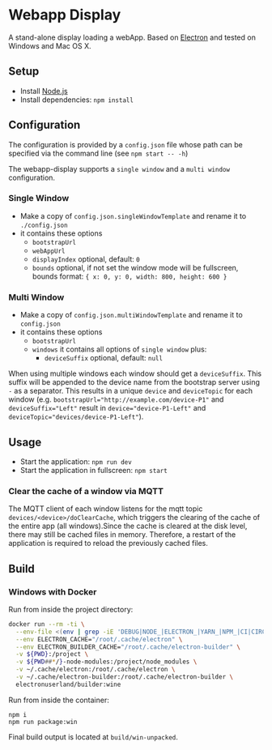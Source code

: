 # Webapp Display

A stand-alone display loading a webApp. Based on [Electron](http://electron.atom.io/) and tested on Windows and Mac OS X.

## Setup

- Install [Node.js](http://nodejs.org)
- Install dependencies: `npm install`

## Configuration

The configuration is provided by a `config.json` file whose path can be specified via the command line (see `npm start -- -h`)

The webapp-display supports a `single window` and a `multi window` configuration.

### Single Window

- Make a copy of `config.json.singleWindowTemplate` and rename it to `./config.json`
- it contains these options
  - `bootstrapUrl`
  - `webAppUrl`
  - `displayIndex` optional, default: `0`
  - `bounds` optional, if not set the window mode will be fullscreen, bounds format: `{ x: 0, y: 0, width: 800, height: 600 }`

### Multi Window

- Make a copy of `config.json.multiWindowTemplate` and rename it to `config.json`
- it contains these options
  - `bootstrapUrl`
  - `windows` it contains all options of `single window` plus:
    - `deviceSuffix` optional, default: `null`

When using multiple windows each window should get a `deviceSuffix`. This suffix will be appended to the device name from the bootstrap server using `-` as a separator. This results in a unique `device` and `deviceTopic` for each window (e.g. `bootstrapUrl="http://example.com/device-P1"` and `deviceSuffix="Left"` result in `device="device-P1-Left"` and `deviceTopic="devices/device-P1-Left"`).

## Usage

- Start the application: `npm run dev`
- Start the application in fullscreen: `npm start`

### Clear the cache of a window via MQTT

The MQTT client of each window listens for the mqtt topic `devices/<device>/doClearCache`, which triggers the clearing of the cache of the entire app (all windows).Since the cache is cleared at the disk level, there may still be cached files in memory. Therefore, a restart of the application is required to reload the previously cached files.

## Build

### Windows with Docker

Run from inside the project directory:

```bash
docker run --rm -ti \
  --env-file <(env | grep -iE 'DEBUG|NODE_|ELECTRON_|YARN_|NPM_|CI|CIRCLE|TRAVIS_TAG|TRAVIS|TRAVIS_REPO_|TRAVIS_BUILD_|TRAVIS_BRANCH|TRAVIS_PULL_REQUEST_|APPVEYOR_|CSC_|GH_|GITHUB_|BT_|AWS_|STRIP|BUILD_') \
  --env ELECTRON_CACHE="/root/.cache/electron" \
  --env ELECTRON_BUILDER_CACHE="/root/.cache/electron-builder" \
  -v ${PWD}:/project \
  -v ${PWD##*/}-node-modules:/project/node_modules \
  -v ~/.cache/electron:/root/.cache/electron \
  -v ~/.cache/electron-builder:/root/.cache/electron-builder \
  electronuserland/builder:wine
```

Run from inside the container:

```
npm i
npm run package:win
```

Final build output is located at `build/win-unpacked`.
